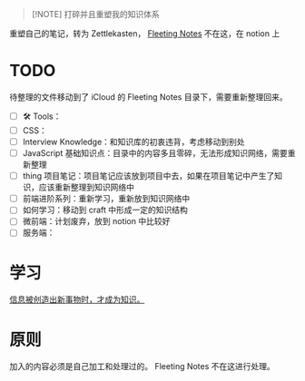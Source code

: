 
> [!NOTE] 打碎并且重塑我的知识体系


重塑自己的笔记，转为 Zettlekasten，
[Fleeting Notes](https://www.notion.so/wuzhenquan/DailyLearning-25baab1beb36411ebcc0604ba523a66c?pvs=4) 不在这，在 notion 上



# TODO

待整理的文件移动到了 iCloud 的 Fleeting Notes 目录下，需要重新整理回来。

- [ ] 🛠️ Tools：
- [ ] CSS：
- [ ] Interview Knowledge：和知识库的初衷违背，考虑移动到别处
- [ ] JavaScript 基础知识点：目录中的内容多且零碎，无法形成知识网络，需要重新整理
- [ ] thing 项目笔记：项目笔记应该放到项目中去，如果在项目笔记中产生了知识，应该重新整理到知识网络中
- [ ] 前端进阶系列：重新学习，重新放到知识网络中
- [ ] 如何学习：移动到 craft 中形成一定的知识结构
- [ ] 微前端：计划废弃，放到 notion 中比较好
- [ ] 服务端：

# 学习

[信息被创造出新事物时，才成为知识。](https://www.bilibili.com/video/BV19y4y1Z7Qr?t=111.1) 

# 原则

加入的内容必须是自己加工和处理过的。
Fleeting Notes 不在这进行处理。